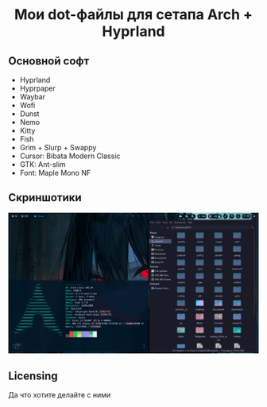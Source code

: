 <h1 align="center">Мои dot-файлы для сетапа Arch + Hyprland</h1>

## Основной софт

- Hyprland
- Hyprpaper
- Waybar
- Wofi
- Dunst
- Nemo
- Kitty
- Fish
- Grim + Slurp + Swappy
- Cursor: Bibata Modern Classic
- GTK: Ant-slim
- Font: Maple Mono NF

## Скриншотики

![image](README/screen_1.png)

## Licensing

Да что хотите делайте с ними
